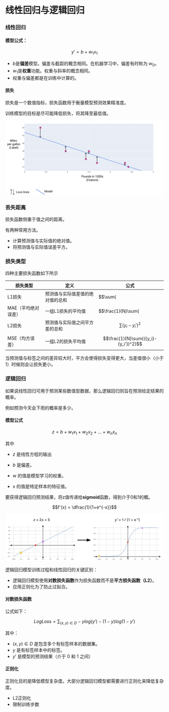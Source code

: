 # 线性回归与逻辑回归

### 线性回归

#### 模型公式：

$$y' = b + w_1 x_1$$

-  $b$是**偏差**模型。偏差与截距的概念相同。在机器学习中，偏差有时称为 ${w_0}$。
-  ${w_1}$是**权重**功能。权重与斜率的概念相同。
-  权重与偏差都是在训练中计算的。



#### 损失

损失是一个数值指标，损失函数用于衡量模型预测效果精准度。

训练模型的目标是尽可能降低损失，将其降至最低值。

![损失函数](/image/1_1.png)



### 丢失距离

损失函数侧重于值之间的距离。

有两种常用方法。

* 计算预测值与实际值的绝对值。
* 将预测值与实际值误差平方。



### 损失类型

四种主要损失函数如下所示

| 损失类型             | 定义                             | 公式                                        |
| ------------------- | -------------------------------- | -------------------------------------------|
| L1损失              | 预测值与实际值差值的绝对值的总和    | $$\sum{|{y_i}-{y_i'}|}$$                    |
| MAE（平均绝对误差）   | 一组L1损失的平均值                | $$\frac{1}{N}\sum{|{y_i}-{y_i'}|}$$       |
| L2损失              | 预测值与实际值之间平方差的总和      | $$\sum{({y_i}-{y_i'})^2}$$                 |
| MSE（均方误差）      | 一组L2的损失平均值                 | $$\frac{1}{N}\sum{({y_i}-{y_i'})^2}$$         |

当预测值与标签之间的差异较大时，平方会使得损失变得更大，当差值很小（小于1）时候则会让损失更小。



### 逻辑回归

如果说线性回归可用于预测某些数值型数据，那么逻辑回归则旨在预测给定结果的概率。

例如预测今天会下雨的概率是多少。



####  模型公式

$$z = b + {w_1}{x_1} + {w_2}{x_2} + ... + {w_n}{x_n}$$

其中

- *z* 是线性方程的输出

- *b* 是偏差。

- w 的值是模型学习的权重。

- x 的值是特定样本的特征值。

要获得逻辑回归预测结果，将z值传递给**sigmoid**函数，得到介于0和1的概。

$$f'(x) = \dfrac{1}{1+e^{-x}}$$



![sigmoid函数](/image/1_2.png)



逻辑回归模型训练过程和线性回归的关键区别：

* 逻辑回归模型使用**对数损失函数**作为损失函数而不是**平方损失函数（L2）**。
* 应用正则化为了防止过拟合。



#### 对数损失函数

公式如下：

$$LogLoss = \sum_{(x,y) \in D} - {y}{log(y')-{(1-y)}{log(1-y')}}$$

其中：

- $(x,y) \in D$ 是包含多个有标签样本的数据集。
- $y$ 是有标签样本中的标签。
- $y'$ 是模型的预测结果（介于 0 和 1 之间）



#### 正则化

正则化目的是降低模型复杂度。大部分逻辑回归模型都需要进行正则化来降低复杂度。

* L2正则化
* 限制训练步数
